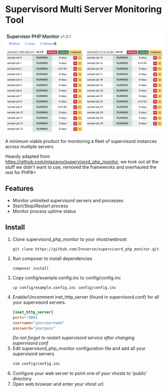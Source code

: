 # Supervisord Multi Server Monitoring Tool

![Screenshot](screen.png)

A minimum viable product for monitoring a fleet of supervisord instances across mulitple servers

Heavily adapted from https://github.com/mlazarov/supervisord_php_monitor, we took out all the stuff we didn't want to use, removed the frameworks
and overhauled the rest for PHP8+

## Features

* Monitor unlimited supervisord servers and processes
* Start/Stop/Restart process
* Monitor process uptime status

## Install

1. Clone supervisord_php_monitor to your vhost/webroot:
    ```
    git clone https://github.com/Innserve/supervisord_php_monitor.git
    ```
2. Run composer to install dependencies
    ```
    composer install
    ```
3. Copy config/example.config.inc to config/config.inc
    ```
    cp config/example.config.inc config/config.inc
    ```
4. Enable/Uncomment inet_http_server (found in supervisord.conf) for all your supervisord servers.
    ```ini
    [inet_http_server]
    port=*:9001
    username="yourusername"
    password="yourpass"
    ```
    _Do not forget to restart supervisord service after changing supervisord.conf_
5. Edit supervisord_php_monitor configuration file and add all your supervisord servers
    ```bash
    vim config/config.inc
    ```
6. Configure your web server to point one of your vhosts to 'public' directory.
7. Open web browser and enter your vhost url.
